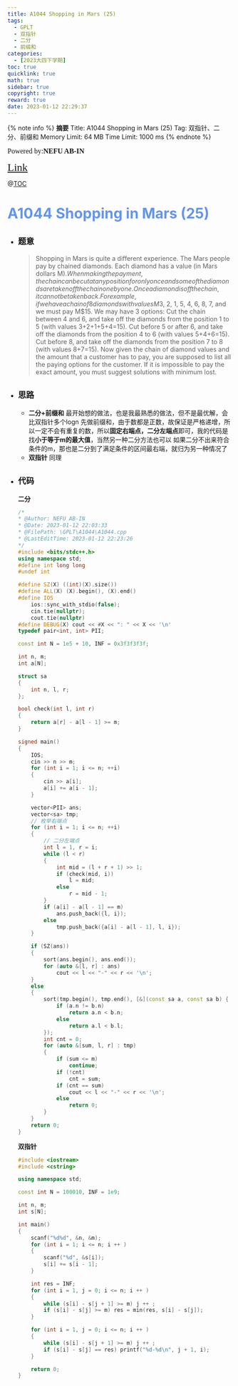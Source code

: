 ```yaml
---
title: A1044 Shopping in Mars (25)
tags:
  - GPLT
  - 双指针
  - 二分
  - 前缀和
categories:
  - [2023大四下学期]
toc: true
quicklink: true
math: true
sidebar: true
copyright: true
reward: true
date: 2023-01-12 22:29:37
---
```



{% note info %}
**摘要**
Title: A1044 Shopping in Mars (25)
Tag: 双指针、二分、前缀和
Memory Limit: 64 MB
Time Limit: 1000 ms
{% endnote %}
<!-- more -->

<font size=3 face=楷体>Powered by:**NEFU AB-IN**</font>

<font color=#FFA500 size=5 face=楷体>[Link](https://pintia.cn/problem-sets/994805342720868352/exam/problems/994805439202443264)</font>

@[TOC](文章目录)

# <font color=#6495ED size=6>A1044 Shopping in Mars (25)</font>

* ## <font size=4 face=粗体>题意</font>

  >Shopping in Mars is quite a different experience. The Mars people pay by chained diamonds. Each diamond has a value (in Mars dollars M$). When making the payment, the chain can be cut at any position for only once and some of the diamonds are taken off the chain one by one. Once a diamond is off the chain, it cannot be taken back. For example, if we have a chain of 8 diamonds with values M$3, 2, 1, 5, 4, 6, 8, 7, and we must pay M$15. We may have 3 options:
  >Cut the chain between 4 and 6, and take off the diamonds from the position 1 to 5 (with values 3+2+1+5+4=15).
  >Cut before 5 or after 6, and take off the diamonds from the position 4 to 6 (with values 5+4+6=15).
  >Cut before 8, and take off the diamonds from the position 7 to 8 (with values 8+7=15).
  >Now given the chain of diamond values and the amount that a customer has to pay, you are supposed to list all the paying options for the customer.
  >If it is impossible to pay the exact amount, you must suggest solutions with minimum lost.

* ## <font size=4 face=粗体>思路</font>

  * **二分+前缀和**
    最开始想的做法，也是我最熟悉的做法，但不是最优解，会比双指针多个logn
    先做前缀和，由于数都是正数，故保证是严格递增，所以一定不会有重复的数，所以**固定右端点，二分左端点**即可，我的代码是找**小于等于m的最大值**，当然另一种二分方法也可以
    如果二分不出来符合条件的m，那也是二分到了满足条件的区间最右端，就归为另一种情况了
  * **双指针**
    同理

* ## <font size=4 face=粗体>代码</font>

  **二分**
  ```cpp
  /*
  * @Author: NEFU AB-IN
  * @Date: 2023-01-12 22:03:33
  * @FilePath: \GPLT\A1044\A1044.cpp
  * @LastEditTime: 2023-01-12 22:23:26
  */
  #include <bits/stdc++.h>
  using namespace std;
  #define int long long
  #undef int

  #define SZ(X) ((int)(X).size())
  #define ALL(X) (X).begin(), (X).end()
  #define IOS                                                                                                            \
      ios::sync_with_stdio(false);                                                                                       \
      cin.tie(nullptr);                                                                                                  \
      cout.tie(nullptr)
  #define DEBUG(X) cout << #X << ": " << X << '\n'
  typedef pair<int, int> PII;

  const int N = 1e5 + 10, INF = 0x3f3f3f3f;

  int n, m;
  int a[N];

  struct sa
  {
      int n, l, r;
  };

  bool check(int l, int r)
  {
      return a[r] - a[l - 1] >= m;
  }

  signed main()
  {
      IOS;
      cin >> n >> m;
      for (int i = 1; i <= n; ++i)
      {
          cin >> a[i];
          a[i] += a[i - 1];
      }

      vector<PII> ans;
      vector<sa> tmp;
      // 枚举右端点
      for (int i = 1; i <= n; ++i)
      {
          // 二分左端点
          int l = 1, r = i;
          while (l < r)
          {
              int mid = (l + r + 1) >> 1;
              if (check(mid, i))
                  l = mid;
              else
                  r = mid - 1;
          }
          if (a[i] - a[l - 1] == m)
              ans.push_back({l, i});
          else
              tmp.push_back({a[i] - a[l - 1], l, i});
      }

      if (SZ(ans))
      {
          sort(ans.begin(), ans.end());
          for (auto &[l, r] : ans)
              cout << l << "-" << r << '\n';
      }
      else
      {
          sort(tmp.begin(), tmp.end(), [&](const sa a, const sa b) {
              if (a.n != b.n)
                  return a.n < b.n;
              else
                  return a.l < b.l;
          });
          int cnt = 0;
          for (auto &[sum, l, r] : tmp)
          {
              if (sum <= m)
                  continue;
              if (!cnt)
                  cnt = sum;
              if (cnt == sum)
                  cout << l << "-" << r << '\n';
              else
                  return 0;
          }
      }
      return 0;
  }
  ```

  **双指针**

  ```cpp
  #include <iostream>
  #include <cstring>

  using namespace std;

  const int N = 100010, INF = 1e9;

  int n, m;
  int s[N];

  int main()
  {
      scanf("%d%d", &n, &m);
      for (int i = 1; i <= n; i ++ )
      {
          scanf("%d", &s[i]);
          s[i] += s[i - 1];
      }

      int res = INF;
      for (int i = 1, j = 0; i <= n; i ++ )
      {
          while (s[i] - s[j + 1] >= m) j ++ ;
          if (s[i] - s[j] >= m) res = min(res, s[i] - s[j]);
      }

      for (int i = 1, j = 0; i <= n; i ++ )
      {
          while (s[i] - s[j + 1] >= m) j ++ ;
          if (s[i] - s[j] == res) printf("%d-%d\n", j + 1, i);
      }

      return 0;
  }
  ```